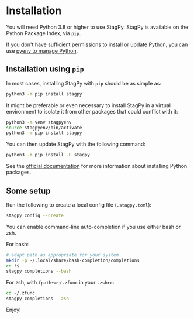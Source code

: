 Installation
============

You will need Python 3.8 or higher to use StagPy. StagPy is available on
the Python Package Index, via `pip`.

If you don't have sufficient permissions to install or update Python, you can
use [pyenv to manage Python](https://github.com/pyenv/pyenv).

Installation using `pip`
--------------------------

In most cases, installing StagPy with `pip` should be as simple as:

```sh title="shell"
python3 -m pip install stagpy
```

It might be preferable or even necessary to install StagPy in a virtual
environment to isolate it from other packages that could conflict with it:

```sh title="shell"
python3 -m venv stagpyenv
source stagpyenv/bin/activate
python3 -m pip install stagpy
```

You can then update StagPy with the following command:

```sh title="shell"
python3 -m pip install -U stagpy
```

See the [official
documentation](https://packaging.python.org/en/latest/tutorials/installing-packages/)
for more information about installing Python packages.

Some setup
----------

Run the following to create a local config file (`.stagpy.toml`):

```sh title="shell"
stagpy config --create
```

You can enable command-line auto-completion if you use either bash or zsh.

For bash:

```sh title="shell"
# adapt path as appropriate for your system
mkdir -p ~/.local/share/bash-completion/completions
cd !$
stagpy completions --bash
```

For zsh, with `fpath+=~/.zfunc` in your `.zshrc`:

```sh title="shell"
cd ~/.zfunc
stagpy completions --zsh
```

Enjoy!
